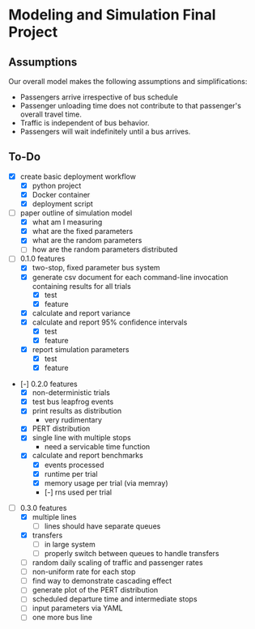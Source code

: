 # Modeling and Simulation Final Project

## Assumptions

Our overall model makes the following assumptions and simplifications:
- Passengers arrive irrespective of bus schedule
- Passenger unloading time does not contribute to that passenger's
  overall travel time.
- Traffic is independent of bus behavior.
- Passengers will wait indefinitely until a bus arrives.

## To-Do

- [X] create basic deployment workflow
  - [X] python project
  - [X] Docker container
  - [X] deployment script
- [ ] paper outline of simulation model
  - [X] what am I measuring
  - [X] what are the fixed parameters
  - [X] what are the random parameters
  - [ ] how are the random parameters distributed
- [ ] 0.1.0 features
  - [X] two-stop, fixed parameter bus system
  - [X] generate csv document for each command-line invocation
    containing results for all trials
    - [X] test
    - [X] feature
  - [X] calculate and report variance
  - [X] calculate and report 95% confidence intervals
    - [X] test
    - [X] feature
  - [X] report simulation parameters
    - [X] test
    - [X] feature
- [-] 0.2.0 features
  - [X] non-deterministic trials
  - [X] test bus leapfrog events
  - [X] print results as distribution
    - very rudimentary
  - [X] PERT distribution
  - [X] single line with multiple stops
    - need a servicable time function
  - [X] calculate and report benchmarks
    - [X] events processed
    - [X] runtime per trial
    - [X] memory usage per trial (via memray)
    - [-] rns used per trial
- [ ] 0.3.0 features
  - [X] multiple lines
    - [ ] lines should have separate queues
  - [X] transfers
    - [ ] in large system
    - [ ] properly switch between queues to handle transfers
  - [ ] random daily scaling of traffic and passenger rates
  - [ ] non-uniform rate for each stop
  - [ ] find way to demonstrate cascading effect
  - [ ] generate plot of the PERT distribution
  - [ ] scheduled departure time and intermediate stops
  - [ ] input parameters via YAML
  - [ ] one more bus line
